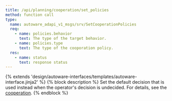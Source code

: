 ```yaml
---
title: /api/planning/cooperation/set_policies
method: function call
type:
  name: autoware_adapi_v1_msgs/srv/SetCooperationPolicies
  req:
    - name: policies.behavior
      text: The type of the target behavior.
    - name: policies.type
      text: The type of the cooporation policy.
  res:
    - name: status
      text: response status
---
```


{% extends 'design/autoware-interfaces/templates/autoware-interface.jinja2' %}
{% block description %}
Set the default decision that is used instead when the operator's decision is undecided.
For details, see the [cooperation](../../../../features/cooperation.md).
{% endblock %}
